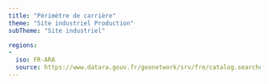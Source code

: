 ```yaml
---
title: "Périmètre de carrière"
theme: "Site industriel Production"
subTheme: "Site industriel"

regions:
-
  iso: FR-ARA
  source: https://www.datara.gouv.fr/geonetwork/srv/fre/catalog.search#/search?resultType=details&sortBy=relevance&from=1&to=20&fast=index&_content_type=json&any=P%C3%A9rim%C3%A8tre%20de%20carri%C3%A8re
---
```

